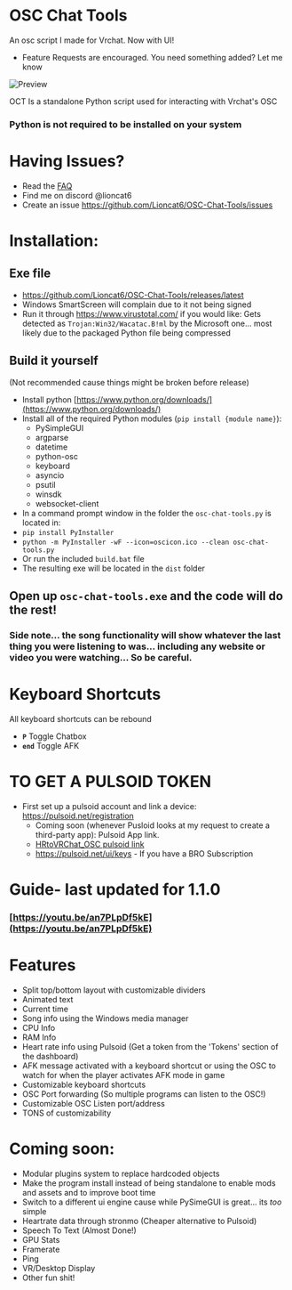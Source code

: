 # OSC Chat Tools 
An osc script I made for Vrchat. Now with UI!
- Feature Requests are encouraged. You need something added? Let me know

![Preview](https://github.com/Lioncat6/OSC-Chat-Tools/blob/c4eafce187b862930472bb577c7fd0d021af7eda/preview.png)

OCT Is a standalone Python script used for interacting with Vrchat's OSC
### Python is not required to be installed on your system

# Having Issues? 
 - Read the [FAQ](https://github.com/Lioncat6/OSC-Chat-Tools/wiki/FAQ)
 - Find me on discord @lioncat6
 - Create an issue https://github.com/Lioncat6/OSC-Chat-Tools/issues
# Installation:
## Exe file
 - https://github.com/Lioncat6/OSC-Chat-Tools/releases/latest
 - Windows SmartScreen will complain due to it not being signed
 - Run it through https://www.virustotal.com/ if you would like: Gets detected as `Trojan:Win32/Wacatac.B!ml` by the Microsoft one... most likely due to the packaged Python file being compressed
## Build it yourself
(Not recommended cause things might be broken before release)
 - Install python [https://www.python.org/downloads/](https://www.python.org/downloads/)
 - Install all of the required Python modules (`pip install {module name}`):
   - PySimpleGUI
   - argparse
   - datetime
   - python-osc
   - keyboard
   - asyncio
   - psutil
   - winsdk
   - websocket-client
 - In a command prompt window in the folder the `osc-chat-tools.py` is located in:
 - `pip install PyInstaller`
 - `python -m PyInstaller -wF --icon=oscicon.ico --clean osc-chat-tools.py`
 - Or run the included `build.bat` file
 - The resulting exe will be located in the `dist` folder

## Open up `osc-chat-tools.exe` and the code will do the rest!

### Side note... the song functionality will show whatever the last thing you were listening to was... including any website or video you were watching... So be careful.

# Keyboard Shortcuts 
All keyboard shortcuts can be rebound
- **`P`** Toggle Chatbox
- **`end`** Toggle AFK

# TO GET A PULSOID TOKEN
 - First set up a pulsoid account and link a device: https://pulsoid.net/registration
    - Coming soon (whenever Pusloid looks at my request to create a third-party app): Pulsoid App link.
    - [HRtoVRChat_OSC pulsoid link](https://pulsoid.net/oauth2/authorize?response_type=token&client_id=8c48435f-a0c6-4512-9bf7-6768678b625c&redirect_uri=&scope=data:heart_rate:read&state=&response_mode=web_page)
    - https://pulsoid.net/ui/keys - If you have a BRO Subscription

# Guide- last updated for 1.1.0
### [https://youtu.be/an7PLpDf5kE](https://youtu.be/an7PLpDf5kE)

# Features
 - Split top/bottom layout with customizable dividers
 - Animated text
 - Current time
 - Song info using the Windows media manager
 - CPU Info
 - RAM Info
 - Heart rate info using Pulsoid (Get a token from the 'Tokens' section of the dashboard)
 - AFK message activated with a keyboard shortcut or using the OSC to watch for when the player activates AFK mode in game
 - Customizable keyboard shortcuts
 - OSC Port forwarding (So multiple programs can listen to the OSC!)
 - Customizable OSC Listen port/address
 - TONS of customizability

# Coming soon:
 - Modular plugins system to replace hardcoded objects
 - Make the program install instead of being standalone to enable mods and assets and to improve boot time
 - Switch to a different ui engine cause while PySimeGUI is great... its *too* simple
 - Heartrate data through stronmo (Cheaper alternative to Pulsoid)
 - Speech To Text (Almost Done!)
 - GPU Stats
 - Framerate
 - Ping
 - VR/Desktop Display
 - Other fun shit!
